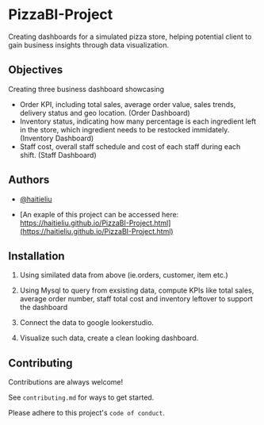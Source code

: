 
# PizzaBI-Project

Creating dashboards for a simulated pizza store, helping potential client to gain business insights through data visualization.


## Objectives

Creating three business dashboard showcasing

- Order KPI, including total sales, average order value, sales trends, delivery status and geo location. (Order Dashboard)
- Inventory status, indicating how many percentage is each ingredient left in the store, which ingredient needs to be restocked immidately. (Inventory Dashboard)
- Staff cost, overall staff schedule and cost of each staff during each shift. (Staff Dashboard)


## Authors

- [@haitieliu](https://www.github.com/octokatherine)

- [An exaple of this project can be accessed here: https://haitieliu.github.io/PizzaBI-Project.html](https://haitieliu.github.io/PizzaBI-Project.html)


## Installation

1. Using similated data from above (ie.orders, customer, item etc.)

2. Using Mysql to query from exsisting data, compute KPIs like total sales, average order number, staff total cost and inventory leftover to support the dashboard

3. Connect the data to google lookerstudio.

4. Visualize such data, create a clean looking dashboard.


## Contributing

Contributions are always welcome!

See `contributing.md` for ways to get started.

Please adhere to this project's `code of conduct`.

